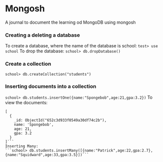 # Mongosh
A journal to document the learning od MongoDB using mongosh 
### Creating a deleting a database
To create a database, where the name of the database is school:
```test> use school```
To drop the database:
```school> db.dropDatabase()```
### Create a collection
```school> db.createCollection("students")```
### Inserting documents into a collection
```school> db.students.insertOne({name:"Spongebob",age:21,gpa:3.2})```
To view the documents:
```school> db.students.find()
[  
  {
    _id: ObjectId("652c3d933f0549a30df74c2b"),
    name: 'Spongebob',
    age: 21,
    gpa: 3.2
  }
]```
Inserting Many:
```school> db.students.insertMany([{name:"Patrick",age:22,gpa:2.7},{name:"Squidward",age:33,gpa:3.5}])```